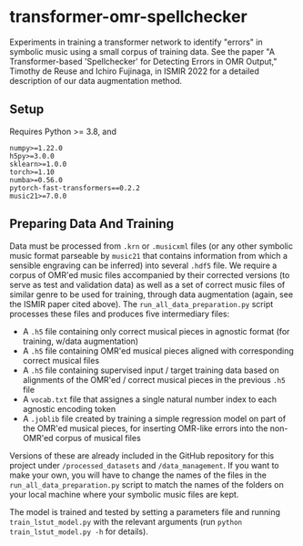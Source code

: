 # transformer-omr-spellchecker

Experiments in training a transformer network to identify "errors" in symbolic music using a small corpus of training data. See the paper "A Transformer-based 'Spellchecker' for Detecting Errors in OMR Output," Timothy de Reuse and Ichiro Fujinaga, in ISMIR 2022 for a detailed description of our data augmentation method.

## Setup

Requires Python >= 3.8, and

```
numpy>=1.22.0
h5py>=3.0.0
sklearn>=1.0.0
torch>=1.10
numba>=0.56.0
pytorch-fast-transformers==0.2.2
music21>=7.0.0
```

## Preparing Data And Training

Data must be processed from `.krn` or `.musicxml` files (or any other symbolic music format parseable by `music21` that contains information from which a sensible engraving can be inferred) into several `.hdf5` file. We require a corpus of OMR'ed music files accompanied by their corrected versions (to serve as test and validation data) as well as a set of correct music files of similar genre to be used for training, through data augmentation (again, see the ISMIR paper cited above). The `run_all_data_preparation.py` script processes these files and produces five intermediary files:

- A `.h5` file containing only correct musical pieces in agnostic format (for training, w/data augmentation)
- A `.h5` file containing OMR'ed musical pieces aligned with corresponding correct musical files
- A `.h5` file containing supervised input / target training data based on alignments of the OMR'ed / correct musical pieces in the previous `.h5` file
- A `vocab.txt` file that assignes a single natural number index to each agnostic encoding token
- A `.joblib` file created by training a simple regression model on part of the OMR'ed musical pieces, for inserting OMR-like errors into the non-OMR'ed corpus of musical files

Versions of these are already included in the GitHub repository for this project under `/processed_datasets` and `/data_management`. If you want to make your own, you will have to change the names of the files in the `run_all_data_preparation.py` script to match the names of the folders on your local machine where your symbolic music files are kept.

The model is trained and tested by setting a parameters file and running `train_lstut_model.py` with the relevant arguments (run `python train_lstut_model.py -h` for details).
